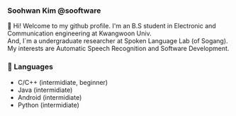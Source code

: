 ### Soohwan Kim @sooftware  
  
👋 Hi! Welcome to my github profile. I'm an B.S student in Electronic and Communication engineering at Kwangwoon Univ.  
And, I`m a undergraduate researcher at Spoken Language Lab (of Sogang). My interests are Automatic Speech Recognition and Software Development.  
  
### 🔭 Languages  
* C/C++ (intermidiate, beginner)  
* Java (intermidiate)  
* Android (intermidiate)  
* Python (intermidiate)  

  
<!--
**sooftware/sooftware** is a ✨ _special_ ✨ repository because its `README.md` (this file) appears on your GitHub profile.

Here are some ideas to get you started:

- 🔭 I’m currently working on ...
- 🌱 I’m currently learning ...
- 👯 I’m looking to collaborate on ...
- 🤔 I’m looking for help with ...
- 💬 Ask me about ...
- 📫 How to reach me: ...
- 😄 Pronouns: ...
- ⚡ Fun fact: ...
-->
